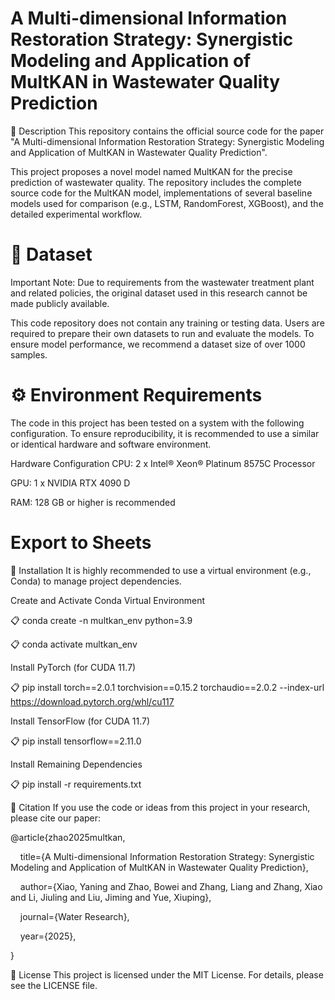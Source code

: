 # A Multi-dimensional Information Restoration Strategy: Synergistic Modeling and Application of MultKAN in Wastewater Quality Prediction
📝 Description
This repository contains the official source code for the paper "A Multi-dimensional Information Restoration Strategy: Synergistic Modeling and Application of MultKAN in Wastewater Quality Prediction".

This project proposes a novel model named MultKAN for the precise prediction of wastewater quality. The repository includes the complete source code for the MultKAN model, implementations of several baseline models used for comparison (e.g., LSTM, RandomForest, XGBoost), and the detailed experimental workflow.

# 📁 Dataset
Important Note: Due to requirements from the wastewater treatment plant and related policies, the original dataset used in this research cannot be made publicly available.

This code repository does not contain any training or testing data. Users are required to prepare their own datasets to run and evaluate the models. To ensure model performance, we recommend a dataset size of over 1000 samples.

# ⚙️ Environment Requirements
The code in this project has been tested on a system with the following configuration. To ensure reproducibility, it is recommended to use a similar or identical hardware and software environment.

Hardware Configuration
CPU: 2 x Intel® Xeon® Platinum 8575C Processor

GPU: 1 x NVIDIA RTX 4090 D

RAM: 128 GB or higher is recommended


# Export to Sheets
🔧 Installation
It is highly recommended to use a virtual environment (e.g., Conda) to manage project dependencies.

Create and Activate Conda Virtual Environment

📋 conda create -n multkan_env python=3.9

📋 conda activate multkan_env

Install PyTorch (for CUDA 11.7)

📋 pip install torch==2.0.1 torchvision==0.15.2 torchaudio==2.0.2 --index-url https://download.pytorch.org/whl/cu117

Install TensorFlow (for CUDA 11.7)

📋 pip install tensorflow==2.11.0

Install Remaining Dependencies

📋 pip install -r requirements.txt

📝 Citation
If you use the code or ideas from this project in your research, please cite our paper:

@article{zhao2025multkan,

    title={A Multi-dimensional Information Restoration Strategy: Synergistic Modeling and Application of MultKAN in Wastewater Quality Prediction},

    author={Xiao, Yaning and Zhao, Bowei and Zhang, Liang and Zhang, Xiao and Li, Jiuling and Liu, Jiming and Yue, Xiuping},

    journal={Water Research},

    year={2025},

}

📜 License
This project is licensed under the MIT License. For details, please see the LICENSE file.
